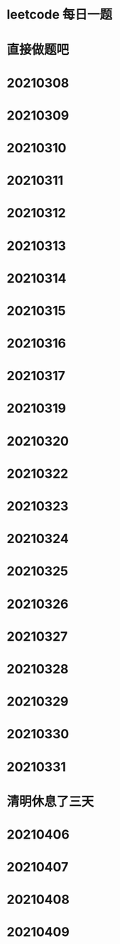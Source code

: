 # leetcode 每日一题

# 直接做题吧

# 20210308


# 20210309

# 20210310

# 20210311

# 20210312
# 20210313
# 20210314
# 20210315
# 20210316
# 20210317
# 20210319
# 20210320
# 20210322
# 20210323
# 20210324
# 20210325
# 20210326
# 20210327
# 20210328
# 20210329
# 20210330
# 20210331
# 清明休息了三天
# 20210406
# 20210407
# 20210408
# 20210409